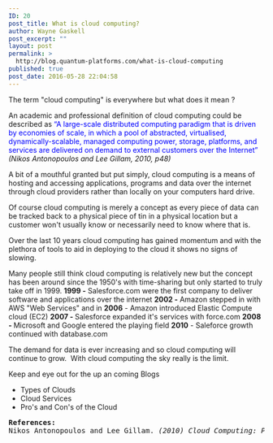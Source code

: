 ```yaml
---
ID: 20
post_title: What is cloud computing?
author: Wayne Gaskell
post_excerpt: ""
layout: post
permalink: >
  http://blog.quantum-platforms.com/what-is-cloud-computing
published: true
post_date: 2016-05-28 22:04:58
---
```

The term "cloud computing" is everywhere but what does it mean ?

An academic and professional definition of cloud computing could be described as <span style="color: #0000ff;">“A large-scale distributed computing paradigm that is driven by economies of scale, in which a pool of abstracted, virtualised, dynamically-scalable, managed computing power, storage, platforms, and services are delivered on demand to external customers over the Internet” </span><em>(Nikos Antonopoulos and Lee Gillam, 2010, p48)</em>

A bit of a mouthful granted but put simply, cloud computing is a means of hosting and accessing applications, programs and data over the internet through cloud providers rather than locally on your computers hard drive.

Of course cloud computing is merely a concept as every piece of data can be tracked back to a physical piece of tin in a physical location but a customer won't usually know or necessarily need to know where that is.

Over the last 10 years cloud computing has gained momentum and with the plethora of tools to aid in deploying to the cloud it shows no signs of slowing.

Many people still think cloud computing is relatively new but the concept has been around since the 1950's with time-sharing but only started to truly take off in 1999.
<strong>1999 -</strong> Salesforce.com were the first company to deliver software and applications over the internet
<strong>2002 -</strong> Amazon stepped in with AWS "Web Services" and in
<strong>2006</strong> - Amazon introduced Elastic Compute cloud (EC2)
<strong>2007 - </strong>Salesforce expanded it's services with force.com
<strong>2008</strong><strong> - </strong>Microsoft and Google entered the playing field
<strong>2010</strong> - Saleforce growth continued with database.com

The demand for data is ever increasing and so cloud computing will continue to grow.  With cloud computing the sky really is the limit.

Keep and eye out for the up an coming Blogs
<ul>
 	<li>Types of Clouds</li>
 	<li>Cloud Services</li>
 	<li>Pro's and Con's of the Cloud</li>
</ul>
<pre><strong>References:</strong>
Nikos Antonopoulos and Lee Gillam. <em>(2010) Cloud Computing: Principles, Systems and Applications.</em> Springer London Dordrecht New York Heidelberg<em>.</em></pre>